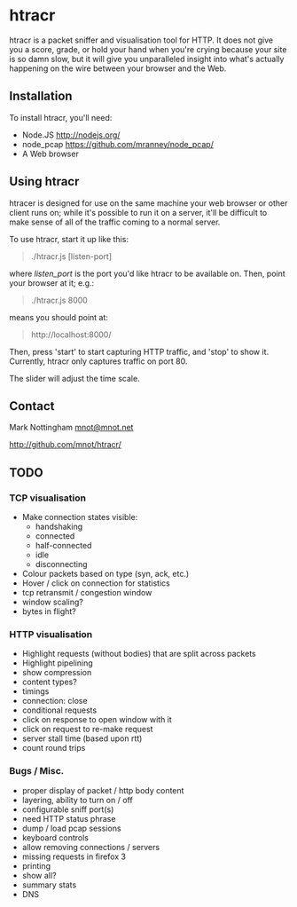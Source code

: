 
# htracr

htracr is a packet sniffer and visualisation tool for HTTP. It does not give
you a score, grade, or hold your hand when you're crying because your site
is so damn slow, but it will give you unparalleled insight into what's 
actually happening on the wire between your browser and the Web.

## Installation

To install htracr, you'll need:

- Node.JS <http://nodejs.org/>
- node_pcap <https://github.com/mranney/node_pcap/>
- A Web browser


## Using htracr

htracer is designed for use on the same machine your web browser or other 
client runs on; while it's possible to run it on a server, it'll be difficult
to make sense of all of the traffic coming to a normal server.

To use htracr, start it up like this:

  > ./htracr.js [listen-port]

where _listen_port_ is the port you'd like htracr to be available on. Then,
point your browser at it; e.g.:

  > ./htracr.js 8000

means you should point at:

  > http://localhost:8000/

Then, press 'start' to start capturing HTTP traffic, and 'stop' to show it.
Currently, htracr only captures traffic on port 80.

The slider will adjust the time scale.

## Contact

Mark Nottingham <mnot@mnot.net>

http://github.com/mnot/htracr/

## TODO

### TCP visualisation

- Make connection states visible:
  - handshaking
  - connected
  - half-connected
  - idle
  - disconnecting
- Colour packets based on type (syn, ack, etc.)
- Hover / click on connection for statistics
- tcp retransmit / congestion window
- window scaling?
- bytes in flight?

### HTTP visualisation

- Highlight requests (without bodies) that are split across packets
- Highlight pipelining
- show compression
- content types?
- timings
- connection: close
- conditional requests
- click on response to open window with it
- click on request to re-make request
- server stall time (based upon rtt)
- count round trips

### Bugs / Misc.

- proper display of packet / http body content
- layering, ability to turn on / off
- configurable sniff port(s)
- need HTTP status phrase
- dump / load pcap sessions
- keyboard controls
- allow removing connections / servers
- missing requests in firefox 3
- printing
- show all?
- summary stats
- DNS